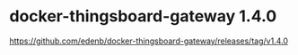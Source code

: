 # docker-thingsboard-gateway 1.4.0
https://github.com/edenb/docker-thingsboard-gateway/releases/tag/v1.4.0

